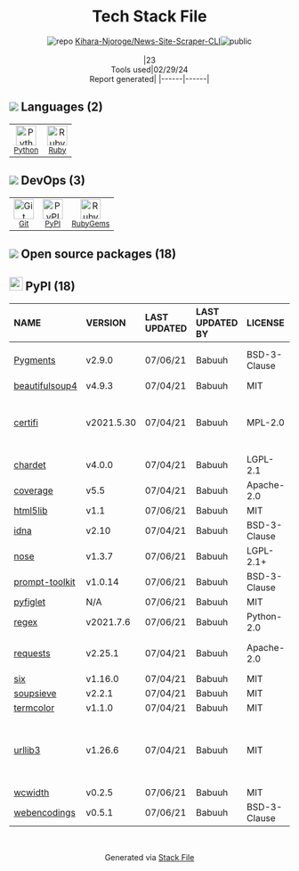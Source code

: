 <!--
&lt;--- Readme.md Snippet without images Start ---&gt;
## Tech Stack
Kihara-Njoroge/News-Site-Scraper-CLI is built on the following main stack:

- [Python](https://www.python.org) – Languages
- [Ruby](https://www.ruby-lang.org) – Languages

Full tech stack [here](/techstack.md)

&lt;--- Readme.md Snippet without images End ---&gt;

&lt;--- Readme.md Snippet with images Start ---&gt;
## Tech Stack
Kihara-Njoroge/News-Site-Scraper-CLI is built on the following main stack:

- <img width='25' height='25' src='https://img.stackshare.io/service/993/pUBY5pVj.png' alt='Python'/> [Python](https://www.python.org) – Languages
- <img width='25' height='25' src='https://img.stackshare.io/service/989/ruby.png' alt='Ruby'/> [Ruby](https://www.ruby-lang.org) – Languages

Full tech stack [here](/techstack.md)

&lt;--- Readme.md Snippet with images End ---&gt;
-->
<div align="center">

# Tech Stack File
![](https://img.stackshare.io/repo.svg "repo") [Kihara-Njoroge/News-Site-Scraper-CLI](https://github.com/Kihara-Njoroge/News-Site-Scraper-CLI)![](https://img.stackshare.io/public_badge.svg "public")
<br/><br/>
|23<br/>Tools used|02/29/24 <br/>Report generated|
|------|------|
</div>

## <img src='https://img.stackshare.io/languages.svg'/> Languages (2)
<table><tr>
  <td align='center'>
  <img width='36' height='36' src='https://img.stackshare.io/service/993/pUBY5pVj.png' alt='Python'>
  <br>
  <sub><a href="https://www.python.org">Python</a></sub>
  <br>
  <sub></sub>
</td>

<td align='center'>
  <img width='36' height='36' src='https://img.stackshare.io/service/989/ruby.png' alt='Ruby'>
  <br>
  <sub><a href="https://www.ruby-lang.org">Ruby</a></sub>
  <br>
  <sub></sub>
</td>

</tr>
</table>

## <img src='https://img.stackshare.io/devops.svg'/> DevOps (3)
<table><tr>
  <td align='center'>
  <img width='36' height='36' src='https://img.stackshare.io/service/1046/git.png' alt='Git'>
  <br>
  <sub><a href="http://git-scm.com/">Git</a></sub>
  <br>
  <sub></sub>
</td>

<td align='center'>
  <img width='36' height='36' src='https://img.stackshare.io/service/12572/-RIWgodF_400x400.jpg' alt='PyPI'>
  <br>
  <sub><a href="https://pypi.org/">PyPI</a></sub>
  <br>
  <sub></sub>
</td>

<td align='center'>
  <img width='36' height='36' src='https://img.stackshare.io/service/12795/5jL6-BA5_400x400.jpeg' alt='RubyGems'>
  <br>
  <sub><a href="https://rubygems.org/">RubyGems</a></sub>
  <br>
  <sub></sub>
</td>

</tr>
</table>


## <img src='https://img.stackshare.io/group.svg' /> Open source packages (18)</h2>

## <img width='24' height='24' src='https://img.stackshare.io/service/12572/-RIWgodF_400x400.jpg'/> PyPI (18)

|NAME|VERSION|LAST UPDATED|LAST UPDATED BY|LICENSE|VULNERABILITIES|
|:------|:------|:------|:------|:------|:------|
|[Pygments](https://pypi.org/project/Pygments)|v2.9.0|07/06/21|Babuuh |BSD-3-Clause|[CVE-2022-40896](https://github.com/advisories/GHSA-mrwq-x4v8-fh7p) (Moderate)|
|[beautifulsoup4](https://pypi.org/project/beautifulsoup4)|v4.9.3|07/04/21|Babuuh |MIT|N/A|
|[certifi](https://pypi.org/project/certifi)|v2021.5.30|07/04/21|Babuuh |MPL-2.0|[CVE-2023-37920](https://github.com/advisories/GHSA-xqr8-7jwr-rhp7) (High)<br/>[CVE-2022-23491](https://github.com/advisories/GHSA-43fp-rhv2-5gv8) (Moderate)|
|[chardet](https://pypi.org/project/chardet)|v4.0.0|07/04/21|Babuuh |LGPL-2.1|N/A|
|[coverage](https://pypi.org/project/coverage)|v5.5|07/04/21|Babuuh |Apache-2.0|N/A|
|[html5lib](https://pypi.org/project/html5lib)|v1.1|07/06/21|Babuuh |MIT|N/A|
|[idna](https://pypi.org/project/idna)|v2.10|07/04/21|Babuuh |BSD-3-Clause|N/A|
|[nose](https://pypi.org/project/nose)|v1.3.7|07/06/21|Babuuh |LGPL-2.1+|N/A|
|[prompt-toolkit](https://pypi.org/project/prompt-toolkit)|v1.0.14|07/06/21|Babuuh |BSD-3-Clause|N/A|
|[pyfiglet](https://pypi.org/project/pyfiglet)|N/A|07/06/21|Babuuh |MIT|N/A|
|[regex](https://pypi.org/project/regex)|v2021.7.6|07/06/21|Babuuh |Python-2.0|N/A|
|[requests](https://pypi.org/project/requests)|v2.25.1|07/04/21|Babuuh |Apache-2.0|[CVE-2023-32681](https://github.com/advisories/GHSA-j8r2-6x86-q33q) (Moderate)|
|[six](https://pypi.org/project/six)|v1.16.0|07/04/21|Babuuh |MIT|N/A|
|[soupsieve](https://pypi.org/project/soupsieve)|v2.2.1|07/04/21|Babuuh |MIT|N/A|
|[termcolor](https://pypi.org/project/termcolor)|v1.1.0|07/04/21|Babuuh |MIT|N/A|
|[urllib3](https://pypi.org/project/urllib3)|v1.26.6|07/04/21|Babuuh |MIT|[CVE-2023-45803](https://github.com/advisories/GHSA-g4mx-q9vg-27p4) (Moderate)<br/>[CVE-2023-43804](https://github.com/advisories/GHSA-v845-jxx5-vc9f) (Moderate)|
|[wcwidth](https://pypi.org/project/wcwidth)|v0.2.5|07/06/21|Babuuh |MIT|N/A|
|[webencodings](https://pypi.org/project/webencodings)|v0.5.1|07/06/21|Babuuh |BSD-3-Clause|N/A|

<br/>
<div align='center'>

Generated via [Stack File](https://github.com/marketplace/stack-file)
